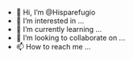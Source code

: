 - 👋 Hi, I’m @Hisparefugio
- 👀 I’m interested in ...
- 🌱 I’m currently learning ...
- 💞️ I’m looking to collaborate on ...
- 📫 How to reach me ...

<!---
Hisparefugio/Hisparefugio is a ✨ special ✨ repository because its `README.md` (this file) appears on your GitHub profile.
You can click the Preview link to take a look at your changes.
--->
